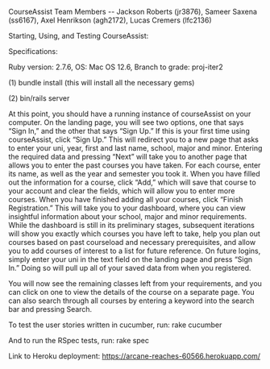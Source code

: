 CourseAssist Team Members -- Jackson Roberts (jr3876), Sameer Saxena (ss6167), Axel Henrikson (agh2172), Lucas Cremers (lfc2136)

Starting, Using, and Testing CourseAssist:

Specifications:

Ruby version: 2.7.6, OS: Mac OS 12.6, Branch to grade: proj-iter2

(1) bundle install (this will install all the necessary gems)

(2) bin/rails server

At this point, you should have a running instance of courseAssist on your computer. On the landing page, you will see two options, one that says “Sign In,” and the other that says “Sign Up.” If this is your first time using courseAssist, click “Sign Up.” This will redirect you to a new page that asks to enter your uni, year, first and last name, school, major and minor. Entering the required data and pressing “Next” will take you to another page that allows you to enter the past courses you have taken. For each course, enter its name, as well as the year and semester you took it. When you have filled out the information for a course, click “Add,” which will save that course to your account and clear the fields, which will allow you to enter more courses. When you have finished adding all your courses, click “Finish Registration.” This will take you to your dashboard, where you can view insightful information about your school, major and minor requirements. While the dashboard is still in its preliminary stages, subsequent iterations will show you exactly which courses you have left to take, help you plan out courses based on past courseload and necessary prerequisites, and allow you to add courses of interest to a list for future reference. On future logins, simply enter your uni in the text field on the landing page and press “Sign In.” Doing so will pull up all of your saved data from when you registered.

You will now see the remaining classes left from your requirements, and you can click on one to view the details of the course on a separate page. You can also search through all courses by entering a keyword into the search bar and pressing Search.

To test the user stories written in cucumber, run: rake cucumber

And to run the RSpec tests, run: rake spec

Link to Heroku deployment: https://arcane-reaches-60566.herokuapp.com/